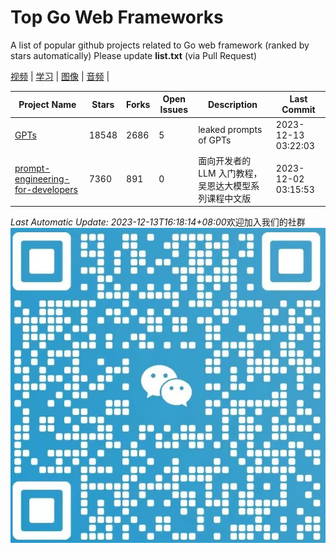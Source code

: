 # Top Go Web Frameworks
A list of popular github projects related to Go web framework (ranked by stars automatically)
Please update **list.txt** (via Pull Request)

<a href="./README.md">视频</a> | <a href="./READMElearn.md">学习</a> |   <a href="./READMEpicture.md">图像</a> |   <a href="./READMEaudio.md">音频</a> | 

| Project Name | Stars | Forks | Open Issues | Description | Last Commit |
| ------------ | ----- | ----- | ----------- | ----------- | ----------- |
| [GPTs](https://github.com/linexjlin/GPTs) | 18548 | 2686 | 5 | leaked prompts of GPTs | 2023-12-13 03:22:03 |
| [prompt-engineering-for-developers](https://github.com/datawhalechina/prompt-engineering-for-developers) | 7360 | 891 | 0 | 面向开发者的 LLM 入门教程，吴恩达大模型系列课程中文版 | 2023-12-02 03:15:53 |

*Last Automatic Update: 2023-12-13T16:18:14+08:00*欢迎加入我们的社群 ![](https://raw.githubusercontent.com/mouuii/picture/master/weichat.jpg) 